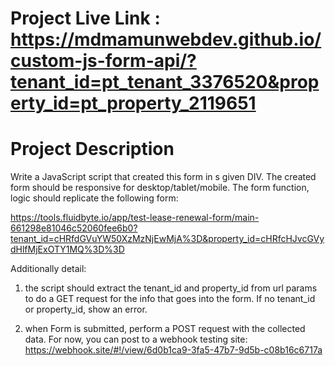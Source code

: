 # Project Live Link : https://mdmamunwebdev.github.io/custom-js-form-api/?tenant_id=pt_tenant_3376520&property_id=pt_property_2119651



# Project Description

Write a JavaScript script that created this form in s given DIV. The created form should be responsive for desktop/tablet/mobile. The form function, logic should replicate the following form:

https://tools.fluidbyte.io/app/test-lease-renewal-form/main-661298e81046c52060fee6b0?tenant_id=cHRfdGVuYW50XzMzNjEwMjA%3D&property_id=cHRfcHJvcGVydHlfMjExOTY1MQ%3D%3D

Additionally detail:

1) the script should extract the tenant_id and property_id from url params to do a GET request for the info that goes into the form. If no tenant_id or property_id, show an error. 

2) when Form is submitted, perform a POST request with the collected data.  For now, you can post to a webhook testing site: https://webhook.site/#!/view/6d0b1ca9-3fa5-47b7-9d5b-c08b16c6717a

